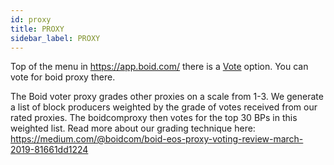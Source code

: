 ```yaml
---
id: proxy
title: PROXY
sidebar_label: PROXY
---
```

Top of the menu in https://app.boid.com/ there is a [Vote](https://app.boid.com/vote) option. You can vote for boid proxy there.

The Boid voter proxy grades other proxies on a scale from 1-3. We generate a list of block producers weighted by the grade of votes received from our rated proxies. The boidcomproxy then votes for the top 30 BPs in this weighted list. Read more about our grading technique here: https://medium.com/@boidcom/boid-eos-proxy-voting-review-march-2019-81661dd1224